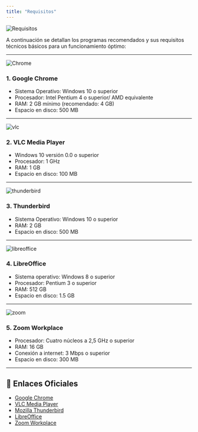 ```yaml
---
title: "Requisitos"
---
```

![Requisitos](/images/requisitos.JPG)

A continuación se detallan los programas recomendados y sus requisitos técnicos básicos para un funcionamiento óptimo:

---
![Chrome](/images/chrome.jpg)

### 1.  Google Chrome  
- Sistema Operativo: Windows 10 o superior  
- Procesador: Intel Pentium 4 o superior/ AMD equivalente  
- RAM: 2 GB mínimo (recomendado: 4 GB)  
- Espacio en disco: 500 MB  

---

![vlc](/images/vlc.jpg)
### 2.  VLC Media Player  
- Windows 10 versión 0.0 o superior
- Procesador: 1 GHz  
- RAM: 1 GB  
- Espacio en disco: 100 MB  

---

![thunderbird](/images/thunderbird.jpg)
### 3.  Thunderbird 
- Sistema Operativo: Windows 10 o superior   
- RAM: 2 GB  
- Espacio en disco: 500 MB  

---

![libreoffice](/images/libreoffice.jpg)
### 4.  LibreOffice 
- Sistema operativo: Windows 8 o superior 
- Procesador: Pentium 3 o superior
- RAM: 512 GB  
- Espacio en disco: 1.5 GB  

---

![zoom](/images/zoom.jpg)
### 5.  Zoom Workplace  
- Procesador: Cuatro núcleos a 2,5 GHz o superior
- RAM: 16 GB  
- Conexión a internet: 3 Mbps o superior  
- Espacio en disco: 300 MB

---

## 🔗 Enlaces Oficiales
 
- [Google Chrome](https://www.google.com/chrome/)
- [VLC Media Player](https://www.videolan.org/vlc/)
- [Mozilla Thunderbird](https://www.thunderbird.net/)
- [LibreOffice](https://www.libreoffice.org/)
- [Zoom Workplace](https://zoom.us/)
